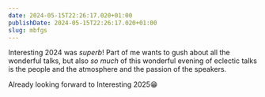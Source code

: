 ```yaml
---
date: 2024-05-15T22:26:17.020+01:00
publishDate: 2024-05-15T22:26:17.020+01:00
slug: mbfgs
---
```

Interesting 2024 was _superb_! Part of me wants to gush about all the wonderful talks, but also _so much_ of this wonderful evening of eclectic talks is the people and the atmosphere and the passion of the speakers.

Already looking forward to Interesting 2025😁
